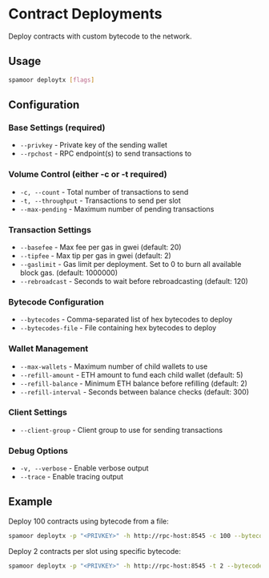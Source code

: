 # Contract Deployments

Deploy contracts with custom bytecode to the network.

## Usage

```bash
spamoor deploytx [flags]
```

## Configuration

### Base Settings (required)
- `--privkey` - Private key of the sending wallet
- `--rpchost` - RPC endpoint(s) to send transactions to

### Volume Control (either -c or -t required)
- `-c, --count` - Total number of transactions to send
- `-t, --throughput` - Transactions to send per slot
- `--max-pending` - Maximum number of pending transactions

### Transaction Settings
- `--basefee` - Max fee per gas in gwei (default: 20)
- `--tipfee` - Max tip per gas in gwei (default: 2)
- `--gaslimit` - Gas limit per deployment. Set to 0 to burn all available block gas. (default: 1000000)
- `--rebroadcast` - Seconds to wait before rebroadcasting (default: 120)

### Bytecode Configuration
- `--bytecodes` - Comma-separated list of hex bytecodes to deploy
- `--bytecodes-file` - File containing hex bytecodes to deploy

### Wallet Management
- `--max-wallets` - Maximum number of child wallets to use
- `--refill-amount` - ETH amount to fund each child wallet (default: 5)
- `--refill-balance` - Minimum ETH balance before refilling (default: 2)
- `--refill-interval` - Seconds between balance checks (default: 300)

### Client Settings
- `--client-group` - Client group to use for sending transactions

### Debug Options
- `-v, --verbose` - Enable verbose output
- `--trace` - Enable tracing output

## Example

Deploy 100 contracts using bytecode from a file:
```bash
spamoor deploytx -p "<PRIVKEY>" -h http://rpc-host:8545 -c 100 --bytecodes-file bytecodes.txt
```

Deploy 2 contracts per slot using specific bytecode:
```bash
spamoor deploytx -p "<PRIVKEY>" -h http://rpc-host:8545 -t 2 --bytecodes "0x1234,0x5678" 